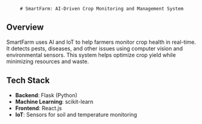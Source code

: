          # SmartFarm: AI-Driven Crop Monitoring and Management System

## Overview
SmartFarm uses AI and IoT to help farmers monitor crop health in real-time. It detects pests, diseases, and other issues using computer vision and environmental sensors. This system helps optimize crop yield while minimizing resources and waste.

## Tech Stack
- **Backend**: Flask (Python)
- **Machine Learning**: scikit-learn
- **Frontend**: React.js
- **IoT**: Sensors for soil and temperature monitoring
